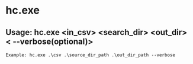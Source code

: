 # hc.exe

## Usage: hc.exe <in_csv> <search_dir> <out_dir> < --verbose(optional)>

```Example: hc.exe .\csv .\source_dir_path .\out_dir_path --verbose```

